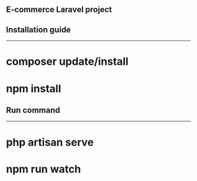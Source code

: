 ## E-commerce Laravel project

## Installation guide
-----------------------
# composer update/install
# npm install


## Run command
-----------------------
# php artisan serve
# npm run watch